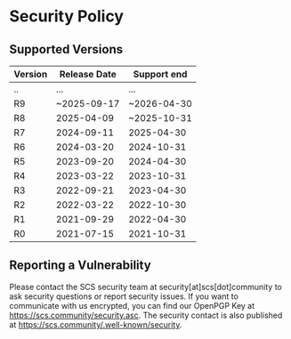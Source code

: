 # Security Policy

## Supported Versions

| Version | Release Date | Support end |
| ------- | ------------ |-------------|
|    ..   |      ...     |     ...     |
|    R9   | ~2025-09-17  | ~2026-04-30 |
|    R8   |  2025-04-09  | ~2025-10-31 |
|    R7   |  2024-09-11  |  2025-04-30 |
|    R6   |  2024-03-20  |  2024-10-31 |
|    R5   |  2023-09-20  |  2024-04-30 |
|    R4   |  2023-03-22  |  2023-10-31 |
|    R3   |  2022-09-21  |  2023-04-30 |
|    R2   |  2022-03-22  |  2022-10-30 |
|    R1   |  2021-09-29  |  2022-04-30 |
|    R0   |  2021-07-15  |  2021-10-31 |

## Reporting a Vulnerability

Please contact the SCS security team at security[at]scs[dot]community to ask security questions or report security issues. If you want to communicate with us encrypted, you can find our OpenPGP Key at https://scs.community/security.asc. The security contact is also published at <https://scs.community/.well-known/security>.
